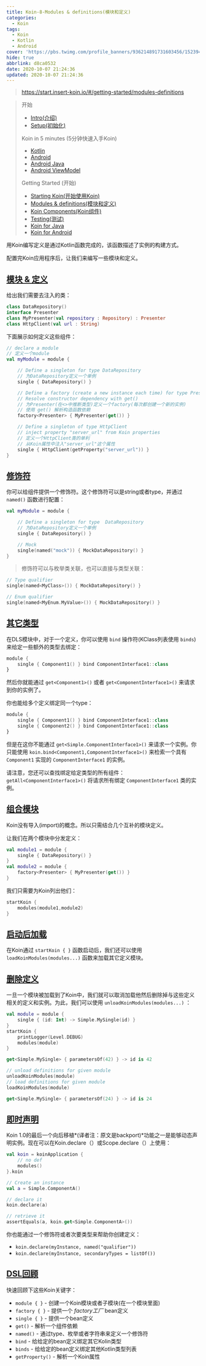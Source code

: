 ```yaml
---
title: Koin-8-Modules & definitions(模块和定义)
categories:
  - Koin
tags:
  - Koin
  - Kotlin
  - Android
cover: 'https://pbs.twimg.com/profile_banners/936214891731603456/1523947778/1500x500'
hide: true
abbrlink: d8ca0532
date: 2020-10-07 21:24:36
updated: 2020-10-07 21:24:36
---
```

> https://start.insert-koin.io/#/getting-started/modules-definitions

> 开始
> - [Intro(介绍)](/posts/fd6f0996.html)
> - [Setup(初始化)](/posts/b075de90.html)
> 
> Koin in 5 minutes (5分钟快速入手Koin)
> - [Kotlin](/posts/f88fedb6.html)
> - [Android](/posts/2a806fe1.html)
> - [Android Java](/posts/e7ad0613.html)
> - [Android ViewModel](/posts/6d1e0fe7.html)
> 
> Getting Started (开始)
> - [Starting Koin(开始使用Koin)](/posts/c99907a8.html)
> - [Modules & definitions(模块和定义)](/posts/d8ca0532.html)
> - [Koin Components(Koin组件)](/posts/f85e8eae.html)
> - [Testing(测试)](/posts/63fa5724.html)
> - [Koin for Java](/posts/ebed2a69.html)
> - [Koin for Android](/posts/f5a785d7.html)

用Koin编写定义是通过Kotlin函数完成的，该函数描述了实例的构建方式。 

配置完Koin应用程序后，让我们来编写一些模块和定义。

## [模块 & 定义](https://start.insert-koin.io/#/getting-started/modules-definitions?id=module-amp-definitions)

给出我们需要去注入的类：

```kotlin
class DataRepository()
interface Presenter
class MyPresenter(val repository : Repository) : Presenter
class HttpClient(val url : String)
```

下面展示如何定义这些组件：

```kotlin
// declare a module
// 定义一个module
val myModule = module {

    // Define a singleton for type DataRepository
    // 为DataRepository定义一个单例
    single { DataRepository() }

    // Define a factory (create a new instance each time) for type Presenter (infered parameter in <>)
    // Resolve constructor dependency with get()
    // 为Presenter(在<>中推断类型)定义一个factory(每次都创建一个新的实例)
    // 使用 get() 解析构造函数依赖
    factory<Presenter> { MyPresenter(get()) }

    // Define a singleton of type HttpClient
    // inject property "server_url" from Koin properties
    // 定义一个HttpClient类的单利
    // 从Koin属性中注入"server_url"这个属性
    single { HttpClient(getProperty("server_url")) }
}
```

## [修饰符](https://start.insert-koin.io/#/getting-started/modules-definitions?id=qualifiers)

你可以给组件提供一个修饰符。这个修饰符可以是string或者type，并通过 `named()` 函数进行配置：

```kotlin
val myModule = module {

    // Define a singleton for type  DataRepository
    // 为DataRepository定义一个单例
    single { DataRepository() }

    // Mock
    single(named("mock")) { MockDataRepository() }
}
```

> 修饰符可以与枚举类关联，也可以直接与类型关联：

```kotlin
// Type qualifier
single(named<MyClass>()) { MockDataRepository() }

// Enum qualifier
single(named<MyEnum.MyValue>()) { MockDataRepository() }
```

## [其它类型](https://start.insert-koin.io/#/getting-started/modules-definitions?id=additional-types)

在DLS模块中，对于一个定义，你可以使用 `bind` 操作符(KClass列表使用 `binds`)来给定一些额外的类型去绑定：

```kotlin
module {
    single { Component1() } bind ComponentInterface1::class
}
```

然后你就能通过 `get<Component1>()` 或者 `get<ComponentInterface1>()` 来请求到你的实例了。

你也能给多个定义绑定同一个type：

```kotlin
module {
    single { Component1() } bind ComponentInterface1::class
    single { Component2() } bind ComponentInterface1::class
}
```

但是在这你不能通过 `get<Simple.ComponentInterface1>()` 来请求一个实例。你只能使用 `koin.bind<Component1,ComponentInterface1>()` 来检索一个具有 `Component1` 实现的 `ComponentInterface1` 的实例。

请注意，您还可以查找绑定给定类型的所有组件： `getAll<ComponentInterface1>()` 将请求所有绑定 `ComponentInterface1` 类的实例。

## [组合模块](https://start.insert-koin.io/#/getting-started/modules-definitions?id=combining-several-modules)

Koin没有导入(import)的概念。所以只需结合几个互补的模块定义。

让我们在两个模块中分发定义：

```kotlin
val module1 = module {
    single { DataRepository() }
}
val module2 = module {
    factory<Presenter> { MyPresenter(get()) }
}
```

我们只需要为Koin列出他们：

```kotlin
startKoin {
    modules(module1,module2)
}
```

## [启动后加载](https://start.insert-koin.io/#/getting-started/modules-definitions?id=loading-after-start)

在Koin通过 `startKoin { }` 函数启动后，我们还可以使用 `loadKoinModules(modules...)` 函数来加载其它定义模块。

## [删除定义](https://start.insert-koin.io/#/getting-started/modules-definitions?id=dropping-definitions)

一旦一个模块被加载到了Koin中，我们就可以取消加载他然后删除掉与这些定义相关的定义和实例。为此，我们可以使用 `unloadKoinModules(modules...)` ：

```kotlin
val module = module {
    single { (id: Int) -> Simple.MySingle(id) }
}
startKoin {
    printLogger(Level.DEBUG)
    modules(module)
}

get<Simple.MySingle> { parametersOf(42) } -> id is 42

// unload definitions for given module
unloadKoinModules(module)
// load definitions for given module
loadKoinModules(module)

get<Simple.MySingle> { parametersOf(24) } -> id is 24
```

## [即时声明](https://start.insert-koin.io/#/getting-started/modules-definitions?id=declare-on-the-fly)

Koin 1.0的最后一个向后移植*(译者注：原文是backport)*功能之一是能够动态声明实例。现在可以在Koin.declare（）或Scope.declare（）上使用：

```kotlin
val koin = koinApplication {
    // no def
    modules()
}.koin

// Create an instance
val a = Simple.ComponentA()

// declare it
koin.declare(a)

// retrieve it
assertEquals(a, koin.get<Simple.ComponentA>())
```

你也能通过一个修饰符或者次要类型来帮助你创建定义：

- `koin.declare(myInstance, named("qualifier"))`
- `koin.declare(myInstance, secondaryTypes = listOf())`

## [DSL回顾](https://start.insert-koin.io/#/getting-started/modules-definitions?id=dsl-recap)

快速回顾下这些Koin关键字：

- `module { }` - 创建一个Koin模块或者子模块(在一个模块里面)
- `factory { }` - 提供一个 *factory工厂* bean定义
- `single { }` - 提供一个bean定义
- `get()` - 解析一个组件依赖
- `named()` - 通过type、枚举或者字符串来定义一个修饰符
- `bind` - 给给定的bean定义绑定其它Kolin类型
- `binds` - 给给定的bean定义绑定其他Kotlin类型列表
- `getProperty()` - 解析一个Koin属性